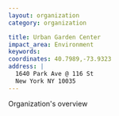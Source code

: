 ```yaml
---
layout: organization
category: organization

title: Urban Garden Center
impact_area: Environment
keywords: 
coordinates: 40.7989,-73.9323
address: |
  1640 Park Ave @ 116 St
  New York NY 10035
---
```

Organization's overview
